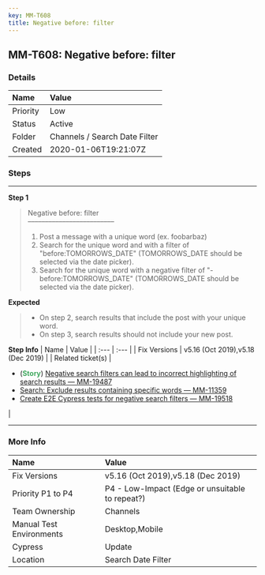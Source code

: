 ```yaml
---
key: MM-T608
title: Negative before: filter
---
```


## MM-T608: Negative before: filter

### Details

| Name     | Value                         |
| :------- | :---------------------------- |
| Priority | Low                           |
| Status   | Active                        |
| Folder   | Channels / Search Date Filter |
| Created  | 2020-01-06T19:21:07Z          |

### Steps

<hr/>

**Step 1**

> <article>Negative before: filter<br>–––––––––––––––––––––––––<ol><li>Post a message with a unique word (ex. foobarbaz)</li><li>Search for the unique word and with a filter of "before:TOMORROWS_DATE" (TOMORROWS_DATE should be selected via the date picker).</li><li>Search for the unique word with a negative filter of "-before:TOMORROWS_DATE" (TOMORROWS_DATE should be selected via the date picker).</li></ol></article>

**Expected**

> <article><ul><li>On step 2, search results that include the post with your unique word.</li><li>On step 3, search results should not include your new post.</li></ul></article>

**Step Info**
| Name | Value |
| :--- | :--- |
| Fix Versions | v5.16 (Oct 2019),v5.18 (Dec 2019) |
| Related ticket(s) | <ul><li>(<strong><span style="color: rgb(65, 168, 95);">Story</span></strong>) <a href="https://mattermost.atlassian.net/browse/MM-19487" rel="noopener noreferrer" target="_blank">Negative search filters can lead to incorrect highlighting of search results — MM-19487</a><a href="https://mattermost.atlassian.net/browse/MM-11359" rel="noopener noreferrer" target="_blank"></a></li><li><a href="https://mattermost.atlassian.net/browse/MM-11359" rel="noopener noreferrer" target="_blank">Search: Exclude results containing specific words — MM-11359</a><a href="https://mattermost.atlassian.net/browse/MM-19518"><br></a></li><li><a href="https://mattermost.atlassian.net/browse/MM-19518">Create E2E Cypress tests for negative search filters — MM-19518</a></li></ul> |

<hr/>

### More Info

| Name                     | Value                                           |
| :----------------------- | :---------------------------------------------- |
| Fix Versions             | v5.16 (Oct 2019),v5.18 (Dec 2019)               |
| Priority P1 to P4        | P4 - Low-Impact (Edge or unsuitable to repeat?) |
| Team Ownership           | Channels                                        |
| Manual Test Environments | Desktop,Mobile                                  |
| Cypress                  | Update                                          |
| Location                 | Search Date Filter                              |
